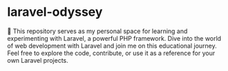 # laravel-odyssey
🚀 This repository serves as my personal space for learning and experimenting with Laravel, a powerful PHP framework. Dive into the world of web development with Laravel and join me on this educational journey. Feel free to explore the code, contribute, or use it as a reference for your own Laravel projects.
